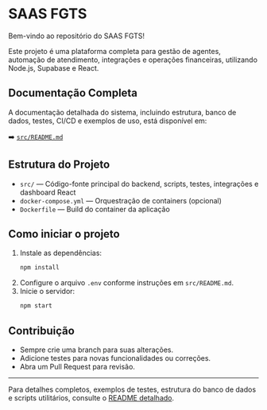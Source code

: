 # SAAS FGTS

Bem-vindo ao repositório do SAAS FGTS!

Este projeto é uma plataforma completa para gestão de agentes, automação de atendimento, integrações e operações financeiras, utilizando Node.js, Supabase e React.

## Documentação Completa

A documentação detalhada do sistema, incluindo estrutura, banco de dados, testes, CI/CD e exemplos de uso, está disponível em:

➡️ [`src/README.md`](src/README.md)

## Estrutura do Projeto

- `src/` — Código-fonte principal do backend, scripts, testes, integrações e dashboard React
- `docker-compose.yml` — Orquestração de containers (opcional)
- `Dockerfile` — Build do container da aplicação

## Como iniciar o projeto

1. Instale as dependências:
   ```bash
   npm install
   ```
2. Configure o arquivo `.env` conforme instruções em `src/README.md`.
3. Inicie o servidor:
   ```bash
   npm start
   ```

## Contribuição

- Sempre crie uma branch para suas alterações.
- Adicione testes para novas funcionalidades ou correções.
- Abra um Pull Request para revisão.

---

Para detalhes completos, exemplos de testes, estrutura do banco de dados e scripts utilitários, consulte o [README detalhado](src/README.md). 